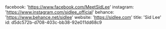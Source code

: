 facebook: 'https://www.facebook.com/MeetSidLee'
instagram: 'https://www.instagram.com/sidlee_official'
behance: 'https://www.behance.net/sidlee'
website: 'https://sidlee.com'
title: 'Sid Lee'
id: d5dc572b-d708-403c-bb38-92e011dd68c9
